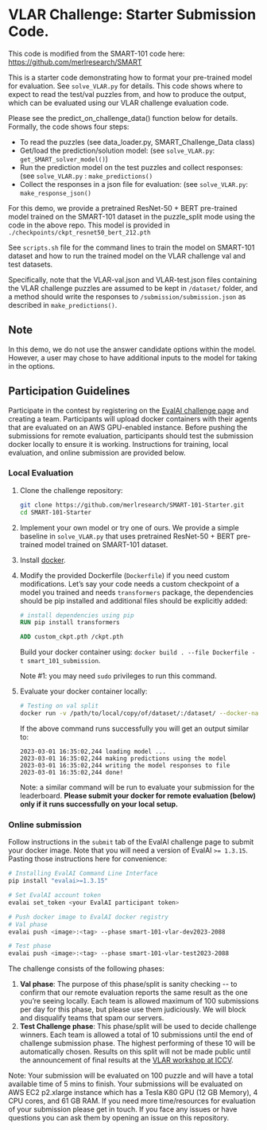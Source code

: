# VLAR Challenge: Starter Submission Code.
   
This code is modified from the SMART-101 code here: https://github.com/merlresearch/SMART

This is a starter code demonstrating how to format your pre-trained model for evaluation. See `solve_VLAR.py` for details. 
This code shows where to expect to read the test/val puzzles from, and how to produce 
the output, which can be evaluated using our VLAR challenge evaluation code. 


Please see the predict_on_challenge_data() function below for details. Formally, the code shows four steps:

- To read the puzzles (see data_loader.py, SMART_Challenge_Data class)
- Get/load the prediction/solution model: (see `solve_VLAR.py`: `get_SMART_solver_model()`)
- Run the prediction model on the test puzzles and collect responses: (see `solve_VLAR.py` : `make_predictions()`
- Collect the responses in a json file for evaluation: (see `solve_VLAR.py`: `make_response_json()`

For this demo, we provide a pretrained ResNet-50 + BERT pre-trained model trained
on the SMART-101 dataset in the puzzle_split mode using the code in the above repo.
This model is provided in `./checkpoints/ckpt_resnet50_bert_212.pth`

See `scripts.sh` file for the command lines to train the model on SMART-101 dataset and how to run the trained model on the VLAR challenge val and test datasets. 

Specifically, note that the VLAR-val.json and VLAR-test.json files containing the VLAR challenge puzzles
are assumed to be kept in `/dataset/` folder, and a method should write the responses to `/submission/submission.json`
as described in `make_predictions()`. 

Note
----
In this demo, we do not use the answer candidate options within the model. However, 
a user may chose to have additional inputs to the model for taking in the options.


## Participation Guidelines

Participate in the contest by registering on the [EvalAI challenge page](https://eval.ai/web/challenges/challenge-page/2088/overview) and creating a team. Participants will upload docker containers with their agents that are evaluated on an AWS GPU-enabled instance. Before pushing the submissions for remote evaluation, participants should test the submission docker locally to ensure it is working. Instructions for training, local evaluation, and online submission are provided below.

### Local Evaluation

1. Clone the challenge repository:

    ```bash
    git clone https://github.com/merlresearch/SMART-101-Starter.git
    cd SMART-101-Starter
    ```

1. Implement your own model or try one of ours. We provide a simple baseline in `solve_VLAR.py` that uses pretrained ResNet-50 + BERT pre-trained model trained on SMART-101 dataset.


1. Install [docker](https://docs.docker.com/engine/install/).

1. Modify the provided Dockerfile (`Dockerfile`) if you need custom modifications. Let’s say your code needs a custom checkpoint of a model you trained and needs `transformers` package, the dependencies should be pip installed and additional files should be explicitly added:

    ```dockerfile
    # install dependencies using pip
    RUN pip install transformers

    ADD custom_ckpt.pth /ckpt.pth
    ```
    Build your docker container using: `docker build . --file Dockerfile -t smart_101_submission`.

    Note #1: you may need `sudo` privileges to run this command.

1. Evaluate your docker container locally:
    ```bash
    # Testing on val split
    docker run -v /path/to/local/copy/of/dataset/:/dataset/ --docker-name smart_101_submission
    ```
    If the above command runs successfully you will get an output similar to:
    ```
    2023-03-01 16:35:02,244 loading model ...
    2023-03-01 16:35:02,244 making predictions using the model
    2023-03-01 16:35:02,244 writing the model responses to file
    2023-03-01 16:35:02,244 done!
    ```
    Note: a similar command will be run to evaluate your submission for the leaderboard. **Please submit your docker for remote evaluation (below) only if it runs successfully on your local setup.** 

### Online submission

Follow instructions in the `submit` tab of the EvalAI challenge page to submit your docker image. Note that you will need a version of EvalAI `>= 1.3.15`. Pasting those instructions here for convenience:

```bash
# Installing EvalAI Command Line Interface
pip install "evalai>=1.3.15"

# Set EvalAI account token
evalai set_token <your EvalAI participant token>

# Push docker image to EvalAI docker registry
# Val phase
evalai push <image>:<tag> --phase smart-101-vlar-dev2023-2088

# Test phase
evalai push <image>:<tag> --phase smart-101-vlar-test2023-2088
```

The challenge consists of the following phases:

1. **Val phase**: The purpose of this phase/split is sanity checking -- to confirm that our remote evaluation reports the same result as the one you’re seeing locally. Each team is allowed maximum of 100 submissions per day for this phase, but please use them judiciously. We will block and disqualify teams that spam our servers.
1. **Test Challenge phase**: This phase/split will be used to decide challenge winners. Each team is allowed a total of 10 submissions until the end of challenge submission phase. The highest performing of these 10 will be automatically chosen. Results on this split will not be made public until the announcement of final results at the [VLAR workshop at ICCV](https://wvlar.github.io/iccv23/).

Note: Your submission will be evaluated on 100 puzzle and will have a total available time of 5 mins to finish. Your submissions will be evaluated on AWS EC2 p2.xlarge instance which has a Tesla K80 GPU (12 GB Memory), 4 CPU cores, and 61 GB RAM. If you need more time/resources for evaluation of your submission please get in touch. If you face any issues or have questions you can ask them by opening an issue on this repository.
